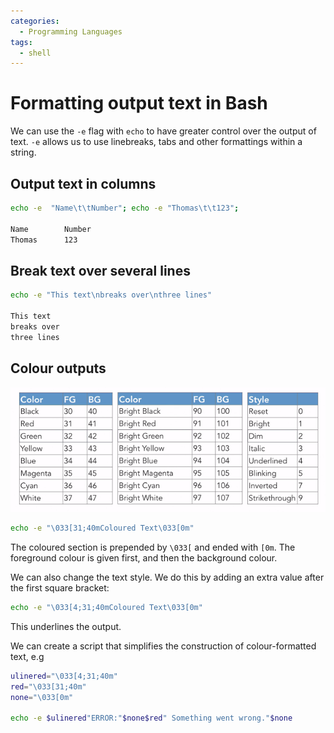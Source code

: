 ```yaml
---
categories:
  - Programming Languages
tags:
  - shell
---
```


# Formatting output text in Bash

We can use the `-e` flag with `echo` to have greater control over the output of
text. `-e` allows us to use linebreaks, tabs and other formattings within a
string.

## Output text in columns

```bash
echo -e  "Name\t\tNumber"; echo -e "Thomas\t\t123";

Name		Number
Thomas		123
```

## Break text over several lines

```bash
echo -e "This text\nbreaks over\nthree lines"

This text
breaks over
three lines
```

## Colour outputs

![](/img/terminal_colours.png)

```bash
echo -e "\033[31;40mColoured Text\033[0m"
```

The coloured section is prepended by `\033[` and ended with `[0m`. The
foreground colour is given first, and then the background colour.

We can also change the text style. We do this by adding an extra value after the
first square bracket:

```bash
echo -e "\033[4;31;40mColoured Text\033[0m"
```

This underlines the output.

We can create a script that simplifies the construction of colour-formatted
text, e.g

```bash
ulinered="\033[4;31;40m"
red="\033[31;40m"
none="\033[0m"

echo -e $ulinered"ERROR:"$none$red" Something went wrong."$none
```
